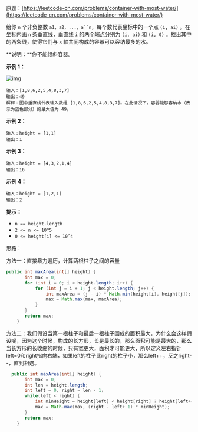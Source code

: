 原题：[https://leetcode-cn.com/problems/container-with-most-water/](https://leetcode-cn.com/problems/container-with-most-water/)

给你 `n` 个非负整数 `a1，a2，...，a``n`，每个数代表坐标中的一个点 `(i, ai)` 。在坐标内画 `n` 条垂直线，垂直线 `i` 的两个端点分别为 `(i, ai)` 和 `(i, 0)` 。找出其中的两条线，使得它们与 `x` 轴共同构成的容器可以容纳最多的水。

**说明：**你不能倾斜容器。

**示例 1：**

![img](https://aliyun-lc-upload.oss-cn-hangzhou.aliyuncs.com/aliyun-lc-upload/uploads/2018/07/25/question_11.jpg)

```
输入：[1,8,6,2,5,4,8,3,7]
输出：49 
解释：图中垂直线代表输入数组 [1,8,6,2,5,4,8,3,7]。在此情况下，容器能够容纳水（表示为蓝色部分）的最大值为 49。
```

**示例 2：**

```
输入：height = [1,1]
输出：1
```

**示例 3：**

```
输入：height = [4,3,2,1,4]
输出：16
```

**示例 4：**

```
输入：height = [1,2,1]
输出：2
```

**提示：**

- `n == height.length`
- `2 <= n <= 10^5`
- `0 <= height[i] <= 10^4 `

思路：

方法一：直接暴力遍历，计算两根柱子之间的容量

```java
public int maxArea(int[] height) {
       int max = 0;
       for (int i = 0; i < height.length; i++) {
           for (int j = i + 1; j < height.length; j++) {
               int maxArea = (j - i) * Math.min(height[i], height[j]);
               max = Math.max(max, maxArea);
           }
       }
       return max;
    }
```

方法二：我们假设当第一根柱子和最后一根柱子围成的面积最大，为什么会这样假设呢，因为这个时候，构成的长方形，长是最长的，那么面积可能是最大的，那么当长方形的长收缩的时候，只有宽更大，面积才可能更大，所以定义左右指针left=0和right指向右端，如果left的柱子比right的柱子小，那么left++，反之right--，直到相遇。

```java
  public int maxArea(int[] height) {
       int max = 0;
       int len = height.length;
       int left = 0, right = len - 1;
       while(left < right) {
           int minHeight = height[left] < height[right] ? height[left++] : height[right--];
           max = Math.max(max, (right - left+ 1) * minHeight);
       }
       return max;
    }

```


